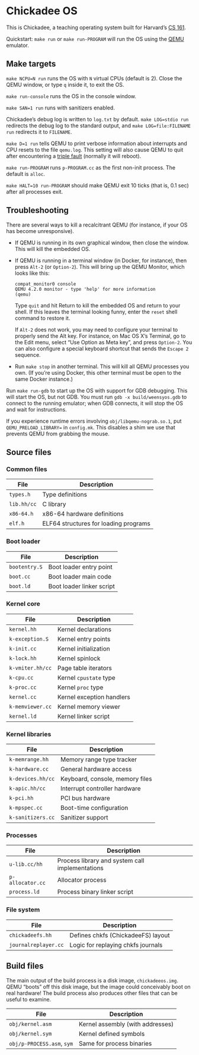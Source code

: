 Chickadee OS
============

This is Chickadee, a teaching operating system built for Harvard’s
[CS 161].

Quickstart: `make run` or `make run-PROGRAM` will run the OS using the
[QEMU] emulator.

Make targets
------------

`make NCPU=N run` runs the OS with `N` virtual CPUs (default is 2). Close
the QEMU window, or type `q` inside it, to exit the OS.

`make run-console` runs the OS in the console window.

`make SAN=1 run` runs with sanitizers enabled.

Chickadee’s debug log is written to `log.txt` by default. `make
LOG=stdio run` redirects the debug log to the standard output, and
`make LOG=file:FILENAME run` redirects it to `FILENAME`.

`make D=1 run` tells QEMU to print verbose information about interrupts and
CPU resets to the file `qemu.log`. This setting will also cause QEMU to quit
after encountering a [triple fault][] (normally it will reboot).

`make run-PROGRAM` runs `p-PROGRAM.cc` as the first non-init process. The
default is `alloc`.

`make HALT=10 run-PROGRAM` should make QEMU exit 10 ticks (that is, 0.1 sec)
after all processes exit.

Troubleshooting
---------------

There are several ways to kill a recalcitrant QEMU (for instance, if your
OS has become unresponsive).

* If QEMU is running in its own graphical window, then close the window. This
  will kill the embedded OS.

* If QEMU is running in a terminal window (in Docker, for instance), then
  press `Alt-2` (or `Option-2`). This will bring up the QEMU Monitor, which
  looks like this:

    ```
    compat_monitor0 console
    QEMU 4.2.0 monitor - type 'help' for more information
    (qemu)
    ```

    Type `quit` and hit Return to kill the embedded OS and return to your
    shell. If this leaves the terminal looking funny, enter the `reset` shell
    command to restore it.

    If `Alt-2` does not work, you may need to configure your terminal to
    properly send the Alt key. For instance, on Mac OS X’s Terminal, go to the
    Edit menu, select “Use Option as Meta key”, and press `Option-2`. You can
    also configure a special keyboard shortcut that sends the `Escape 2`
    sequence.

* Run `make stop` in another terminal. This will kill all QEMU processes you
  own. (If you’re using Docker, this other terminal must be open to the same
  Docker instance.)

Run `make run-gdb` to start up the OS with support for GDB debugging. This
will start the OS, but not GDB. You must run `gdb -x build/weensyos.gdb` to
connect to the running emulator; when GDB connects, it will stop the OS and
wait for instructions.

If you experience runtime errors involving `obj/libqemu-nograb.so.1`, put
`QEMU_PRELOAD_LIBRARY=` in `config.mk`. This disables a shim we use that
prevents QEMU from grabbing the mouse.

Source files
------------

### Common files

| File            | Description                            |
| --------------- | -------------------------------------- |
| `types.h`       | Type definitions                       |
| `lib.hh/cc`     | C library                              |
| `x86-64.h`      | x86-64 hardware definitions            |
| `elf.h`         | ELF64 structures for loading programs  |

### Boot loader

| File            | Description                  |
| --------------- | ---------------------------- |
| `bootentry.S`   | Boot loader entry point      |
| `boot.cc`       | Boot loader main code        |
| `boot.ld`       | Boot loader linker script    |

### Kernel core

| File                | Description                          |
| ------------------- | ------------------------------------ |
| `kernel.hh`         | Kernel declarations                  |
| `k-exception.S`     | Kernel entry points                  |
| `k-init.cc`         | Kernel initialization                |
| `k-lock.hh`         | Kernel spinlock                      |
| `k-vmiter.hh/cc`    | Page table iterators                 |
| `k-cpu.cc`          | Kernel `cpustate` type               |
| `k-proc.cc`         | Kernel `proc` type                   |
| `kernel.cc`         | Kernel exception handlers            |
| `k-memviewer.cc`    | Kernel memory viewer                 |
| `kernel.ld`         | Kernel linker script                 |

### Kernel libraries

| File                | Description                          |
| ------------------- | ------------------------------------ |
| `k-memrange.hh`     | Memory range type tracker            |
| `k-hardware.cc`     | General hardware access              |
| `k-devices.hh/cc`   | Keyboard, console, memory files      |
| `k-apic.hh/cc`      | Interrupt controller hardware        |
| `k-pci.hh`          | PCI bus hardware                     |
| `k-mpspec.cc`       | Boot-time configuration              |
| `k-sanitizers.cc`   | Sanitizer support                    |

### Processes

| File              | Description                                      |
| ----------------- | ------------------------------------------------ |
| `u-lib.cc/hh`     | Process library and system call implementations  |
| `p-allocator.cc`  | Allocator process                                |
| `process.ld`      | Process binary linker script                     |

### File system

| File                  | Description                                      |
| --------------------- | ------------------------------------------------ |
| `chickadeefs.hh`      | Defines chkfs (ChickadeeFS) layout               |
| `journalreplayer.cc`  | Logic for replaying chkfs journals               |

Build files
-----------

The main output of the build process is a disk image,
`chickadeeos.img`. QEMU “boots” off this disk image, but the image
could conceivably boot on real hardware! The build process also
produces other files that can be useful to examine.

| File                       | Description                          |
| -------------------------- | ------------------------------------ |
| `obj/kernel.asm`           | Kernel assembly (with addresses)     |
| `obj/kernel.sym`           | Kernel defined symbols               |
| `obj/p-PROCESS.asm`, `sym` | Same for process binaries            |

[CS 161]: https://read.seas.harvard.edu/cs161/2021/
[triple fault]: https://en.wikipedia.org/wiki/Triple_fault
[QEMU]: https://qemu.org/
[Homebrew]: https://brew.sh/
